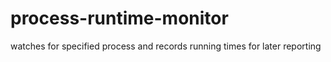 process-runtime-monitor
=======================

watches for specified process and records running times for later reporting
